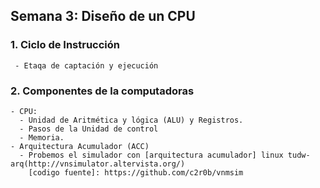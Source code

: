##  Semana 3: Diseño de un CPU

### 1. Ciclo de Instrucción
     - Etaqa de captación y ejecución 

### 2. Componentes de la computadoras
    - CPU: 
      - Unidad de Aritmética y lógica (ALU) y Registros.
      - Pasos de la Unidad de control
      - Memoria.
    - Arquitectura Acumulador (ACC)
      - Probemos el simulador con [arquitectura acumulador] linux tudw-arq(http://vnsimulator.altervista.org/) 
        [codigo fuente]: https://github.com/c2r0b/vnmsim

